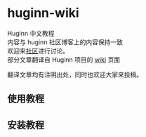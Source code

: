 # huginn-wiki

Huginn 中文教程      
内容与 huginn 社区博客上的内容保持一致      
欢迎来[社区](https://www.huginn.cn/bbs/)进行讨论。        
部分文章翻译自 Huginn 项目的 [wiki](https://github.com/cantino/huginn/wiki) 页面    

翻译文章均有注明出处，同时也欢迎大家来投稿。

## 使用教程


## 安装教程



